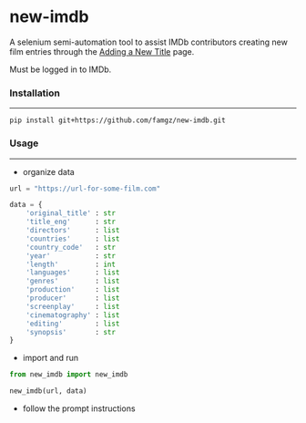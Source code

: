 # new-imdb
A selenium semi-automation tool to assist IMDb contributors creating new film entries through the [Adding a New Title](https://contribute.imdb.com/updates/edit?update=title) page.

Must be logged in to IMDb.

### Installation
---
```
pip install git+https://github.com/famgz/new-imdb.git
```

### Usage
---
- organize data
```python
url = "https://url-for-some-film.com"

data = {
    'original_title' : str
    'title_eng'      : str
    'directors'      : list
    'countries'      : list
    'country_code'   : str
    'year'           : str
    'length'         : int
    'languages'      : list
    'genres'         : list
    'production'     : list
    'producer'       : list
    'screenplay'     : list
    'cinematography' : list
    'editing'        : list
    'synopsis'       : str
}
```
- import and run
```python
from new_imdb import new_imdb

new_imdb(url, data)
```
- follow the prompt instructions